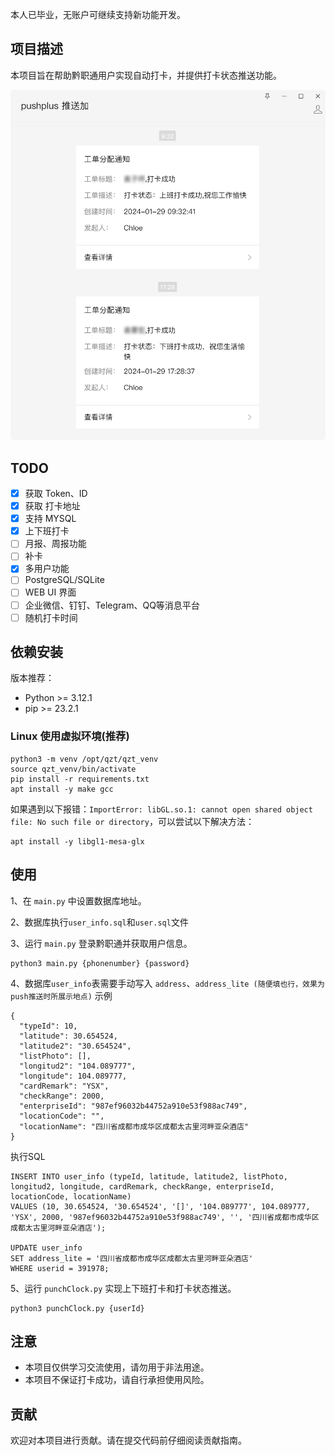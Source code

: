 本人已毕业，无账户可继续支持新功能开发。

## 项目描述

本项目旨在帮助黔职通用户实现自动打卡，并提供打卡状态推送功能。

![push](images/pushplush.png)

## TODO

- [X] 获取 Token、ID
- [X] 获取 打卡地址
- [X] 支持 MYSQL
- [X] 上下班打卡
- [ ] 月报、周报功能
- [ ] 补卡
- [X] 多用户功能
- [ ] PostgreSQL/SQLite
- [ ] WEB UI 界面
- [ ] 企业微信、钉钉、Telegram、QQ等消息平台
- [ ] 随机打卡时间

## 依赖安装

版本推荐：
- Python >= 3.12.1
- pip >= 23.2.1

### Linux 使用虚拟环境(推荐)
```
python3 -m venv /opt/qzt/qzt_venv
source qzt_venv/bin/activate
pip install -r requirements.txt
apt install -y make gcc
```

如果遇到以下报错：`ImportError: libGL.so.1: cannot open shared object file: No such file or directory`，可以尝试以下解决方法：
```
apt install -y libgl1-mesa-glx
```

## 使用

1、在 `main.py` 中设置数据库地址。

2、数据库执行`user_info.sql`和`user.sql`文件

3、运行 `main.py` 登录黔职通并获取用户信息。

```
python3 main.py {phonenumber} {password}
```

4、数据库`user_info`表需要手动写入 `address`、`address_lite (随便填也行，效果为push推送时所展示地点)`
示例

```
{
  "typeId": 10,
  "latitude": 30.654524,
  "latitude2": "30.654524",
  "listPhoto": [],
  "longitud2": "104.089777",
  "longitude": 104.089777,
  "cardRemark": "YSX",
  "checkRange": 2000,
  "enterpriseId": "987ef96032b44752a910e53f988ac749",
  "locationCode": "",
  "locationName": "四川省成都市成华区成都太古里河畔亚朵酒店"
}
```

执行SQL
```UPDATE user_info
INSERT INTO user_info (typeId, latitude, latitude2, listPhoto, longitud2, longitude, cardRemark, checkRange, enterpriseId, locationCode, locationName) 
VALUES (10, 30.654524, '30.654524', '[]', '104.089777', 104.089777, 'YSX', 2000, '987ef96032b44752a910e53f988ac749', '', '四川省成都市成华区成都太古里河畔亚朵酒店');

UPDATE user_info
SET address_lite = '四川省成都市成华区成都太古里河畔亚朵酒店'
WHERE userid = 391978;
```

5、运行 `punchClock.py` 实现上下班打卡和打卡状态推送。

```python3 punchClock.py {userId}
python3 punchClock.py {userId}
```

## 注意

- 本项目仅供学习交流使用，请勿用于非法用途。
- 本项目不保证打卡成功，请自行承担使用风险。

## 贡献

欢迎对本项目进行贡献。请在提交代码前仔细阅读贡献指南。
